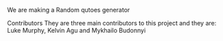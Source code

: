 We are making a Random qutoes generator

Contributors 
They are three main contributors to this project and they are: Luke Murphy, Kelvin Agu and Mykhailo Budonnyi
